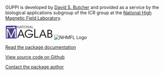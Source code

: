 
 

GUPPI is developed by [David S.
Butcher](http://www.davidsbutcher.com) and provided as a service by the
biological applications subgroup of the ICR group at the [National High
Magnetic Field Laboratory](http://www.nationalmaglab.org).

![NHMFL Logo](www/maglab_brandname_download.jpg) ![NHMFL
Logo](www/FT-ICR-logo.png)

<i class="fab fa-readme fa-3x"></i> [Read the
package documentation](http://davidsbutcher.github.io/GUPPI/)

<i class="fab fa-github fa-3x"></i> [View source
code on Github](http://github.com/davidsbutcher/GUPPI)

<i class="fa fa-envelope fa-3x"></i> [Contact the
package author](mailto:dbutcher@magnet.fsu.edu)

